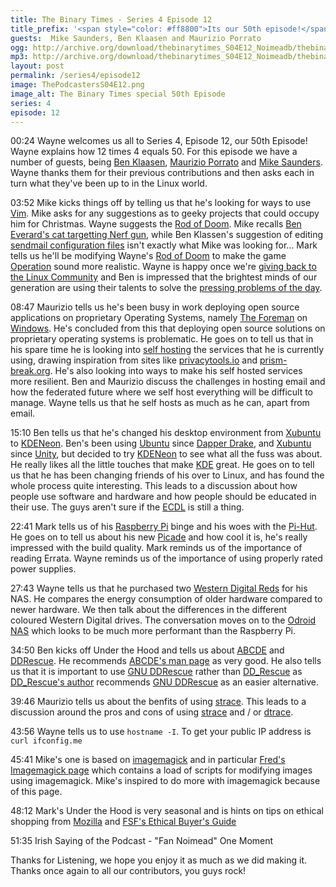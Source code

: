 ```yaml
---
title: The Binary Times - Series 4 Episode 12
title_prefix: '<span style="color: #ff8800">Its our 50th episode!</span>'
guests:  Mike Saunders, Ben Klaasen and Maurizio Porrato
ogg: http://archive.org/download/thebinarytimes_S04E12_Noimeadb/thebinarytimes_S04E12_Noimeadb.ogg
mp3: http://archive.org/download/thebinarytimes_S04E12_Noimeadb/thebinarytimes_S04E12_Noimeadb.mp3 
layout: post
permalink: /series4/episode12
image: ThePodcastersS04E12.png
image_alt: The Binary Times special 50th Episode
series: 4
episode: 12
---
```

00:24 Wayne welcomes us all to Series 4, Episode 12, our 50th Episode! Wayne explains how 12 times 4 equals 50. For this episode we have a number of guests, being [Ben Klaasen](https://twitter.com/benklaasen), [Maurizio Porrato](https://www.linkedin.com/in/maurizioporrato) and [Mike Saunders](https://blog.documentfoundation.org/blog/author/mikesaunders/). Wayne thanks them for their previous contributions and then asks each in turn what they've been up to in the Linux world.

03:52 Mike kicks things off by telling us that he's looking for ways to use [Vim](https://www.vim.org/). Mike asks for any suggestions as to geeky projects that could occupy him for Christmas. Wayne suggests the [Rod of Doom](https://nc.fortlands.net:444/index.php/s/RiagCM5mXWE9Con). Mike recalls [Ben Everard's cat targetting Nerf gun](https://www.linuxvoice.com/issues/006/nerf6.pdf), while Ben Klassen's suggestion of editing [sendmail configuration files](https://www.centos.org/docs/5/html/5.1/Deployment_Guide/s3-email-mta-sendmail-changes.html) isn't exactly what Mike was looking for... Mark tells us he'll be modifying Wayne's [Rod of Doom](https://nc.fortlands.net:444/index.php/s/RiagCM5mXWE9Con) to make the game [Operation](https://shop.hasbro.com/en-us/product/classic-operation-game:03B9FF5E-5056-9047-F5FF-D57592C4E2FE) sound more realistic. Wayne is happy once we're [giving back to the Linux Community](https://linuxwebdevelopment.com/6-ways-to-give-back-to-the-open-source-community/) and Ben is impressed that the brightest minds of our generation are using their talents to solve the [pressing problems of the day](https://www.edutopia.org/project-based-learning-student-motivation).

08:47 Maurizio tells us he's been busy in work deploying open source applications on proprietary Operating Systems, namely [The Foreman](https://www.theforeman.org/) on [Windows](https://www.microsoft.com/en-gb/windows). He's concluded from this that deploying open source solutions on proprietary operating systems is problematic. He goes on to tell us that in his spare time he is looking into [self hosting](https://github.com/Kickball/awesome-selfhosted) the services that he is currently using, drawing inspiration from sites like [privacytools.io](https://www.privacytools.io/) and [prism-break.org](https://prism-break.org/en/). He's also looking into ways to make his self hosted services more resilient. Ben and Maurizio discuss the challenges in hosting email and how the federated future where we self host everything will be difficult to manage. Wayne tells us that he self hosts as much as he can, apart from email.

15:10 Ben tells us that he's changed his desktop environment from [Xubuntu](https://xubuntu.org/) to [KDENeon](https://neon.kde.org/). Ben's been using [Ubuntu](https://www.ubuntu.com/) since [Dapper Drake](https://wiki.ubuntu.com/DapperDrake), and [Xubuntu](https://xubuntu.org/) since [Unity](https://unity-desktop.org/), but decided to try [KDENeon](https://neon.kde.org/) to see what all the fuss was about. He really likes all the little touches that make [KDE](https://www.kde.org/) great. He goes on to tell us that he has been changing friends of his over to Linux, and has found the whole process quite interesting. This leads to a discussion about how people use software and hardware and how people should be educated in their use. The guys aren't sure if the [ECDL](http://ecdl.org/about-ecdl) is still a thing.

22:41 Mark tells us of his [Raspberry Pi](https://www.raspberrypi.org/) binge and his woes with the [Pi-Hut](https://thepihut.com/). He goes on to tell us about his new [Picade](https://shop.pimoroni.com/products/picade) and how cool it is, he's really impressed with the build quality. Mark reminds us of the importance of reading Errata. Wayne reminds us of the importance of using properly rated power supplies.

27:43 Wayne tells us that he purchased two [Western Digital Reds](https://www.wd.com/products/internal-storage/wd-red.html) for his NAS. He compares the energy consumption of older hardware compared to newer hardware. We then talk about the differences in the different coloured Western Digital drives. The conversation moves on to the [Odroid NAS](https://www.hardkernel.com/shop/odroid-hc2-home-cloud-two/) which looks to be much more performant than the Raspberry Pi.

34:50 Ben kicks off Under the Hood and tells us about [ABCDE](https://abcde.einval.com/wiki/) and [DDRescue](https://www.gnu.org/software/ddrescue/). He recommends [ABCDE's man page](https://linux.die.net/man/1/abcde) as very good. He also tells us that it is important to use [GNU DDRescue](https://www.gnu.org/software/ddrescue/) rather than [DD_Rescue](http://www.garloff.de/kurt/linux/ddrescue/) as [DD_Rescue's author](http://www.garloff.de/kurt) recommends [GNU DDRescue](https://www.gnu.org/software/ddrescue/) as an easier alternative.

39:46 Maurizio tells us about the benfits of using [strace](https://strace.io/). This leads to a discussion around the pros and cons of using [strace](http://man7.org/linux/man-pages/man1/strace.1.html) and / or [dtrace](http://dtrace.org/blogs/).

43:56 Wayne tells us to use `hostname -I`. To get your public IP address is `curl ifconfig.me`

45:41 Mike's one is based on [imagemagick](https://www.imagemagick.org/script/index.php) and in particular [Fred's Imagemagick page](http://www.fmwconcepts.com/imagemagick/) which contains a load of scripts for modifying images using imagemagick. Mike's inspired to do more with imagemagick because of this page.

48:12 Mark's Under the Hood is very seasonal and is hints on tips on ethical shopping from [Mozilla](https://foundation.mozilla.org/en/privacynotincluded/) and [FSF's Ethical Buyer's Guide](https://www.fsf.org/givingguide/v7/)

51:35 Irish Saying of the Podcast - "Fan Noimead" One Moment

Thanks for Listening, we hope you enjoy it as much as we did making it. Thanks once again to all our contributors, you guys rock!